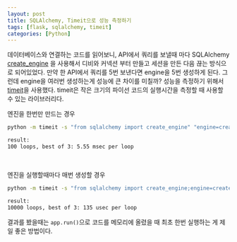 ```yaml
---
layout: post
title: SQLAlchemy, Timeit으로 성능 측정하기
tags: [flask, sqlalchemy, timeit]
categories: [Python]
---
```

데이터베이스와 연결하는 코드를 읽어보니, API에서 쿼리를 보낼때 마다 SQLAlchemy [create_engine](https://docs.sqlalchemy.org/en/13/core/engines.html) 을 사용해서 디비와 커넥션 부터 만들고 세션을 만든 다음 끊는 방식으로 되어있었다.
만약 한 API에서 쿼리를 5번 보낸다면 engine을 5번 생성하게 된다. 그런데 engine을 여러번 생성하는게 성능에 큰 차이를 미칠까?
성능을 측정하기 위해서 [timeit](https://docs.python.org/3/library/timeit.html)을 사용했다. timeit은 작은 크기의 파이선 코드의 실행시간을 측정할 때 사용할 수 있는 라이브러리다.


엔진을 한번만 만드는 경우

```bash
python -m timeit -s "from sqlalchemy import create_engine" "engine=create_engine('mysql://root:@localhost:3306/quicket');engine.execute('SELECT 1')"
```

```bash
result:
100 loops, best of 3: 5.55 msec per loop
```
‌

엔진을 실행할때마다 매번 생성할 경우

```bash
python -m timeit -s "from sqlalchemy import create_engine;engine=create_engine('mysql://root@localhost:3306/quicket')" "engine.execute('SELECT 1')"
```
```bash
result:
10000 loops, best of 3: 135 usec per loop
```
    
결과를 봤을때는 `app.run()`으로 코드를 메모리에 올렸을 때 최초 한번 실행하는 게 제일 좋은 방법이다.

